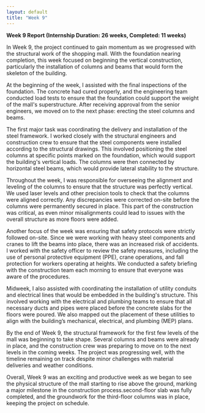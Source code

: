 ```yaml
---
layout: default
title: "Week 9"
---
```


**Week 9 Report (Internship Duration: 26 weeks, Completed: 11 weeks)**

In Week 9, the project continued to gain momentum as we progressed with the structural work of the shopping mall. With the foundation nearing completion, this week focused on beginning the vertical construction, particularly the installation of columns and beams that would form the skeleton of the building.

At the beginning of the week, I assisted with the final inspections of the foundation. The concrete had cured properly, and the engineering team conducted load tests to ensure that the foundation could support the weight of the mall's superstructure. After receiving approval from the senior engineers, we moved on to the next phase: erecting the steel columns and beams.

The first major task was coordinating the delivery and installation of the steel framework. I worked closely with the structural engineers and construction crew to ensure that the steel components were installed according to the structural drawings. This involved positioning the steel columns at specific points marked on the foundation, which would support the building's vertical loads. The columns were then connected by horizontal steel beams, which would provide lateral stability to the structure.

Throughout the week, I was responsible for overseeing the alignment and leveling of the columns to ensure that the structure was perfectly vertical. We used laser levels and other precision tools to check that the columns were aligned correctly. Any discrepancies were corrected on-site before the columns were permanently secured in place. This part of the construction was critical, as even minor misalignments could lead to issues with the overall structure as more floors were added.

Another focus of the week was ensuring that safety protocols were strictly followed on-site. Since we were working with heavy steel components and cranes to lift the beams into place, there was an increased risk of accidents. I worked with the safety officer to review the safety measures, including the use of personal protective equipment (PPE), crane operations, and fall protection for workers operating at heights. We conducted a safety briefing with the construction team each morning to ensure that everyone was aware of the procedures.

Midweek, I also assisted with coordinating the installation of utility conduits and electrical lines that would be embedded in the building's structure. This involved working with the electrical and plumbing teams to ensure that all necessary ducts and pipes were placed before the concrete slabs for the floors were poured. We also mapped out the placement of these utilities to align with the building’s mechanical, electrical, and plumbing (MEP) plans.

By the end of Week 9, the structural framework for the first few levels of the mall was beginning to take shape. Several columns and beams were already in place, and the construction crew was preparing to move on to the next levels in the coming weeks. The project was progressing well, with the timeline remaining on track despite minor challenges with material deliveries and weather conditions.

Overall, Week 9 was an exciting and productive week as we began to see the physical structure of the mall starting to rise above the ground, marking a major milestone in the construction process.second-floor slab was fully completed, and the groundwork for the third-floor columns was in place, keeping the project on schedule.